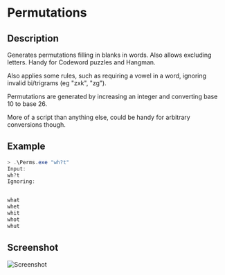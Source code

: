 # Permutations


## Description
Generates permutations filling in blanks in words. Also allows excluding letters. Handy for Codeword puzzles and Hangman.

Also applies some rules, such as requiring a vowel in a word, ignoring invalid bi/trigrams (eg "zxk", "zg").

Permutations are generated by increasing an integer and converting base 10 to base 26.

More of a script than anything else, could be handy for arbitrary conversions though.

## Example

``` powershell
> .\Perms.exe "wh?t"
Input:
wh?t
Ignoring:


what
whet
whit
whot
whut
```

## Screenshot
![Screenshot](https://i.imgur.com/sVdbElv.png)

